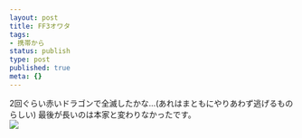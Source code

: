 ```yaml
---
layout: post
title: FF3オワタ
tags:
- 携帯から
status: publish
type: post
published: true
meta: {}
---
```

<div class="caption">2回ぐらい赤いドラゴンで全滅したかな…(あれはまともにやりあわず逃げるものらしい)
最後が長いのは本家と変わりなかったです。</div>
<div class="photo"><img src="http://wo.skr.jp/images/uploads/blog-photo-1158504445.42-0.jpg" /></div>
